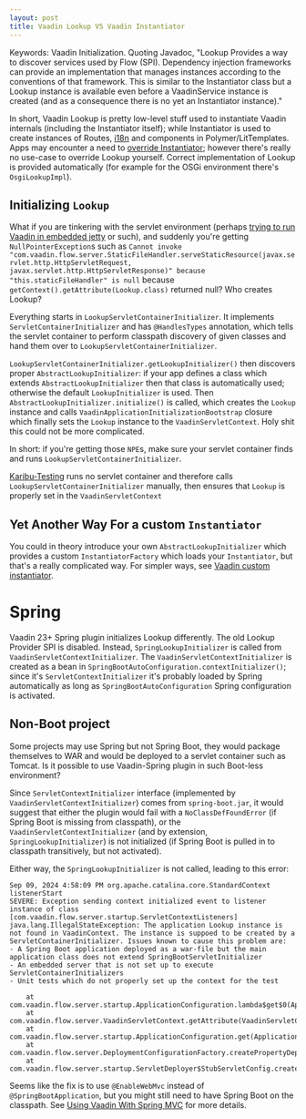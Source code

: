 ```yaml
---
layout: post
title: Vaadin Lookup VS Vaadin Instantiator
---
```


Keywords: Vaadin Initialization. Quoting Javadoc,
"Lookup Provides a way to discover services used by Flow (SPI). Dependency injection
frameworks can provide an implementation that manages instances according to
the conventions of that framework. This is similar to the Instantiator class but a Lookup
instance is available even before a VaadinService instance is created
(and as a consequence there is no yet an Instantiator instance)."

In short, Vaadin Lookup is pretty low-level stuff used to instantiate Vaadin internals (including the Instantiator itself);
while Instantiator is used to create instances of Routes, [i18n](../vaadin-localization/)
and components in Polymer/LitTemplates. Apps may encounter a need to [override Instantiator](../vaadin-custom-instantiator/);
however there's really no use-case to override Lookup yourself. Correct
implementation of Lookup is provided automatically (for example for the OSGi environment there's `OsgiLookupImpl`).

## Initializing `Lookup`

What if you are tinkering with the servlet environment (perhaps
[trying to run Vaadin in embedded jetty](https://github.com/mvysny/vaadin-embedded-jetty-gradle) or such),
and suddenly you're getting `NullPointerException`s such as `Cannot invoke "com.vaadin.flow.server.StaticFileHandler.serveStaticResource(javax.servlet.http.HttpServletRequest, javax.servlet.http.HttpServletResponse)" because "this.staticFileHandler" is null`
because `getContext().getAttribute(Lookup.class)` returned null? Who creates Lookup?

Everything starts in `LookupServletContainerInitializer`. It implements `ServletContainerInitializer`
and has `@HandlesTypes` annotation, which tells the servlet container to perform classpath discovery
of given classes and hand them over to `LookupServletContainerInitializer`.

`LookupServletContainerInitializer.getLookupInitializer()` then discovers proper `AbstractLookupInitializer`:
if your app defines a class which extends `AbstractLookupInitializer` then that class is automatically used;
otherwise the default `LookupInitializer` is used. Then `AbstractLookupInitializer.initialize()` is called,
which creates the `Lookup` instance and calls `VaadinApplicationInitializationBootstrap` closure
which finally sets the `Lookup` instance to the `VaadinServletContext`. Holy shit this
could not be more complicated.

In short: if you're getting those `NPE`s, make sure your servlet container finds and runs
`LookupServletContainerInitializer`.

[Karibu-Testing](https://github.com/mvysny/karibu-testing/) runs no servlet container and
therefore calls `LookupServletContainerInitializer` manually, then ensures that `Lookup` is
properly set in the `VaadinServletContext`

## Yet Another Way For a custom `Instantiator`

You could in theory introduce your own `AbstractLookupInitializer` which provides a custom `InstantiatorFactory`
which loads your `Instantiator`, but that's a really complicated way. For simpler ways, see
[Vaadin custom instantiator](../vaadin-custom-instantiator/).

# Spring

Vaadin 23+ Spring plugin initializes Lookup differently. The old Lookup Provider SPI is disabled.
Instead, `SpringLookupInitializer` is called from `VaadinServletContextInitializer`.
The `VaadinServletContextInitializer` is created as a bean in `SpringBootAutoConfiguration.contextInitializer()`;
since it's `ServletContextInitializer` it's probably loaded by Spring automatically
as long as `SpringBootAutoConfiguration` Spring configuration is activated.

## Non-Boot project

Some projects may use Spring but not Spring Boot, they would package themselves to WAR and
would be deployed to a servlet container such as Tomcat. Is it possible to use Vaadin-Spring
plugin in such Boot-less environment?

Since `ServletContextInitializer` interface (implemented by `VaadinServletContextInitializer`) comes from `spring-boot.jar`,
it would suggest
that either the plugin would fail with a `NoClassDefFoundError` (if Spring Boot is missing from classpath), or the `VaadinServletContextInitializer`
(and by extension, `SpringLookupInitializer`) is not initialized (if Spring Boot is pulled in to classpath transitively, but not activated).

Either way, the `SpringLookupInitializer` is not called, leading to this error:

```
Sep 09, 2024 4:58:09 PM org.apache.catalina.core.StandardContext listenerStart
SEVERE: Exception sending context initialized event to listener instance of class [com.vaadin.flow.server.startup.ServletContextListeners]
java.lang.IllegalStateException: The application Lookup instance is not found in VaadinContext. The instance is suppoed to be created by a ServletContainerInitializer. Issues known to cause this problem are:
- A Spring Boot application deployed as a war-file but the main application class does not extend SpringBootServletInitializer
- An embedded server that is not set up to execute ServletContainerInitializers
- Unit tests which do not properly set up the context for the test

	at com.vaadin.flow.server.startup.ApplicationConfiguration.lambda$get$0(ApplicationConfiguration.java:47)
	at com.vaadin.flow.server.VaadinServletContext.getAttribute(VaadinServletContext.java:66)
	at com.vaadin.flow.server.startup.ApplicationConfiguration.get(ApplicationConfiguration.java:41)
	at com.vaadin.flow.server.DeploymentConfigurationFactory.createPropertyDeploymentConfiguration(DeploymentConfigurationFactory.java:74)
	at com.vaadin.flow.server.startup.ServletDeployer$StubServletConfig.createDeploymentConfiguration(ServletDeployer.java:178)
```

Seems like the fix is to use `@EnableWebMvc` instead of `@SpringBootApplication`,
but you might still need to have Spring Boot on the classpath. See
[Using Vaadin With Spring MVC](https://vaadin.com/docs/v23/integrations/spring/spring-mvc) for more details.
